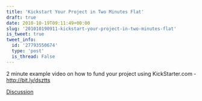 ```yaml
---
title: 'Kickstart Your Project in Two Minutes Flat'
draft: true
date: 2010-10-19T09:11:49+00:00
slug: '201010190911-kickstart-your-project-in-two-minutes-flat'
is_tweet: true
tweet_info:
  id: '27793550674'
  type: 'post'
  is_thread: False
---
```




2 minute example video on how to fund your project using KickStarter.com - http://bit.ly/dsztts

[Discussion](https://x.com/sytelus/status/27793550674)
